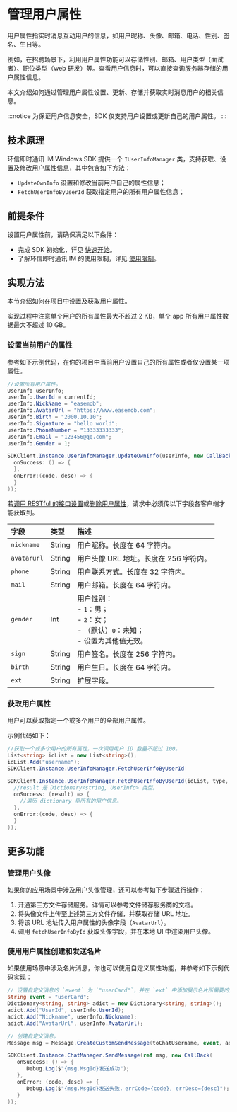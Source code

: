 # 管理用户属性

<Toc />

用户属性指实时消息互动用户的信息，如用户昵称、头像、邮箱、电话、性别、签名、生日等。

例如，在招聘场景下，利用用户属性功能可以存储性别、邮箱、用户类型（面试者）、职位类型（web 研发）等。查看用户信息时，可以直接查询服务器存储的用户属性信息。

本文介绍如何通过管理用户属性设置、更新、存储并获取实时消息用户的相关信息。

:::notice
为保证用户信息安全，SDK 仅支持用户设置或更新自己的用户属性。
:::

## 技术原理

环信即时通讯 IM Windows SDK 提供一个 `IUserInfoManager` 类，支持获取、设置及修改用户属性信息，其中包含如下方法：

- `UpdateOwnInfo` 设置和修改当前用户自己的属性信息；
- `FetchUserInfoByUserId` 获取指定用户的所有用户属性信息；

## 前提条件

设置用户属性前，请确保满足以下条件：

- 完成 SDK 初始化，详见 [快速开始](quickstart.html)。
- 了解环信即时通讯 IM 的使用限制，详见 [使用限制](/product/limitation.html)。

## 实现方法

本节介绍如何在项目中设置及获取用户属性。

实现过程中注意单个用户的所有属性最大不超过 2 KB，单个 app 所有用户属性数据最大不超过 10 GB。

### 设置当前用户的属性

参考如下示例代码，在你的项目中当前用户设置自己的所有属性或者仅设置某一项属性。

```csharp
//设置所有用户属性。
UserInfo userInfo;
userInfo.UserId = currentId;
userInfo.NickName = "easemob";
userInfo.AvatarUrl = "https://www.easemob.com";
userInfo.Birth = "2000.10.10";
userInfo.Signature = "hello world";
userInfo.PhoneNumber = "13333333333";
userInfo.Email = "123456@qq.com";
userInfo.Gender = 1;

SDKClient.Instance.UserInfoManager.UpdateOwnInfo(userInfo, new CallBack(
  onSuccess: () => {
  },
  onError:(code, desc) => {
  }
));
```

若[调用 RESTful 的接口设置](/document/server-side/userprofile.html#设置用户属性)或[删除用户属性](/document/server-side/userprofile.html#删除用户属性)，请求中必须传以下字段各客户端才能获取到。

| 字段        | 类型   | 描述                                                                                              |
| :---------- | :----- | :------------------------------------------------------------------------------------------------ |
| `nickname`  | String | 用户昵称。长度在 64 字符内。                                                                      |
| `avatarurl` | String | 用户头像 URL 地址。长度在 256 字符内。                                                            |
| `phone`     | String | 用户联系方式。长度在 32 字符内。                                                                  |
| `mail`      | String | 用户邮箱。长度在 64 字符内。                                                                      |
| `gender`    | Int    | 用户性别：<br/> - `1`：男；<br/> - `2`：女；<br/> - （默认）`0`：未知；<br/> - 设置为其他值无效。 |
| `sign`      | String | 用户签名。长度在 256 字符内。                                                                     |
| `birth`     | String | 用户生日。长度在 64 字符内。                                                                      |
| `ext`       | String | 扩展字段。                                                                                        |

### 获取用户属性

用户可以获取指定一个或多个用户的全部用户属性。

示例代码如下：

```csharp
//获取一个或多个用户的所有属性，一次调用用户 ID 数量不超过 100。
List<string> idList = new List<string>();
idList.Add("username");
SDKClient.Instance.UserInfoManager.FetchUserInfoByUserId

SDKClient.Instance.UserInfoManager.FetchUserInfoByUserId(idList, type, startId, loadCount, new ValueCallBack<Dictionary<string, UserInfo>>(
  //result 是 Dictionary<string, UserInfo> 类型。
  onSuccess: (result) => {
	//遍历 dictionary 里所有的用户信息。
  },
  onError:(code, desc) => {
  }
));
```

## 更多功能

### 管理用户头像

如果你的应用场景中涉及用户头像管理，还可以参考如下步骤进行操作：

1. 开通第三方文件存储服务。详情可以参考文件储存服务商的文档。
2. 将头像文件上传至上述第三方文件存储，并获取存储 URL 地址。
3. 将该 URL 地址传入用户属性的头像字段（`AvatarUrl`）。
4. 调用 `fetchUserInfoById` 获取头像字段，并在本地 UI 中渲染用户头像。

### 使用用户属性创建和发送名片

如果使用场景中涉及名片消息，你也可以使用自定义属性功能，并参考如下示例代码实现：

```csharp
// 设置自定义消息的 `event` 为 `"userCard"`，并在 `ext` 中添加展示名片所需要的用户 ID、昵称和头像等字段。
string event = "userCard";
Dictionary<string, string> adict = new Dictionary<string, string>();
adict.Add("UserId", userInfo.UserId);
adict.Add("Nickname", userInfo.Nickname);
adict.Add("AvatarUrl", userInfo.AvatarUrl);

// 创建自定义消息。
Message msg = Message.CreateCustomSendMessage(toChatUsername, event, adict);

SDKClient.Instance.ChatManager.SendMessage(ref msg, new CallBack(
   onSuccess: () => {
      Debug.Log($"{msg.MsgId}发送成功");
   },
   onError: (code, desc) => {
      Debug.Log($"{msg.MsgId}发送失败，errCode={code}, errDesc={desc}");
   }
));
```
